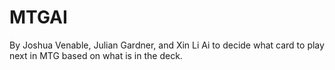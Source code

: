 # MTGAI
By Joshua Venable, Julian Gardner, and Xin Li
Ai to decide what card to play next in MTG based on what is in the deck.
